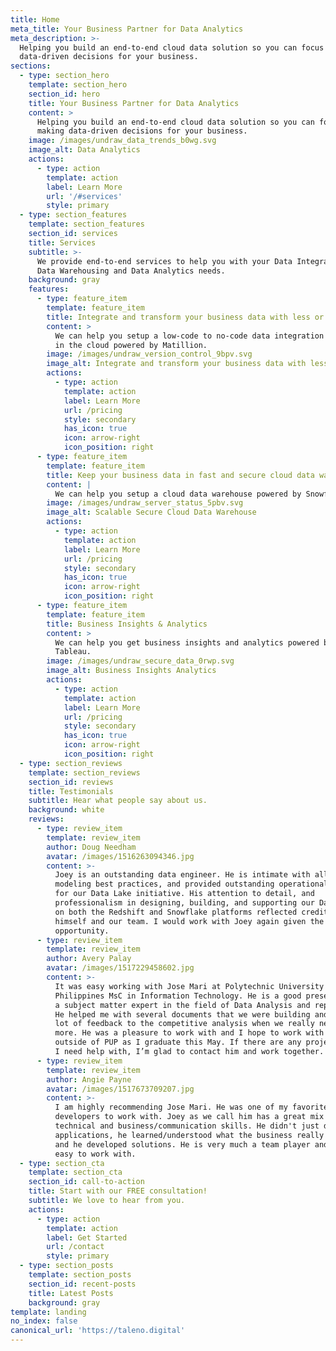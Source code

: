 ```yaml
---
title: Home
meta_title: Your Business Partner for Data Analytics
meta_description: >-
  Helping you build an end-to-end cloud data solution so you can focus on making
  data-driven decisions for your business.
sections:
  - type: section_hero
    template: section_hero
    section_id: hero
    title: Your Business Partner for Data Analytics
    content: >
      Helping you build an end-to-end cloud data solution so you can focus on
      making data-driven decisions for your business.
    image: /images/undraw_data_trends_b0wg.svg
    image_alt: Data Analytics
    actions:
      - type: action
        template: action
        label: Learn More
        url: '/#services'
        style: primary
  - type: section_features
    template: section_features
    section_id: services
    title: Services
    subtitle: >-
      We provide end-to-end services to help you with your Data Integration,
      Data Warehousing and Data Analytics needs.
    background: gray
    features:
      - type: feature_item
        template: feature_item
        title: Integrate and transform your business data with less or no-code
        content: >
          We can help you setup a low-code to no-code data integration platform
          in the cloud powered by Matillion.
        image: /images/undraw_version_control_9bpv.svg
        image_alt: Integrate and transform your business data with less or no-code
        actions:
          - type: action
            template: action
            label: Learn More
            url: /pricing
            style: secondary
            has_icon: true
            icon: arrow-right
            icon_position: right
      - type: feature_item
        template: feature_item
        title: Keep your business data in fast and secure cloud data warehouse
        content: |
          We can help you setup a cloud data warehouse powered by Snowflake.
        image: /images/undraw_server_status_5pbv.svg
        image_alt: Scalable Secure Cloud Data Warehouse
        actions:
          - type: action
            template: action
            label: Learn More
            url: /pricing
            style: secondary
            has_icon: true
            icon: arrow-right
            icon_position: right
      - type: feature_item
        template: feature_item
        title: Business Insights & Analytics
        content: >
          We can help you get business insights and analytics powered by
          Tableau.
        image: /images/undraw_secure_data_0rwp.svg
        image_alt: Business Insights Analytics
        actions:
          - type: action
            template: action
            label: Learn More
            url: /pricing
            style: secondary
            has_icon: true
            icon: arrow-right
            icon_position: right
  - type: section_reviews
    template: section_reviews
    section_id: reviews
    title: Testimonials
    subtitle: Hear what people say about us.
    background: white
    reviews:
      - type: review_item
        template: review_item
        author: Doug Needham
        avatar: /images/1516263094346.jpg
        content: >-
          Joey is an outstanding data engineer. He is intimate with all the data
          modeling best practices, and provided outstanding operational support
          for our Data Lake initiative. His attention to detail, and
          professionalism in designing, building, and supporting our Data Lake
          on both the Redshift and Snowflake platforms reflected credit upon
          himself and our team. I would work with Joey again given the
          opportunity.
      - type: review_item
        template: review_item
        author: Avery Palay
        avatar: /images/1517229458602.jpg
        content: >-
          It was easy working with Jose Mari at Polytechnic University of the
          Philippines MsC in Information Technology. He is a good presenter and
          a subject matter expert in the field of Data Analysis and reporting.
          He helped me with several documents that we were building and added a
          lot of feedback to the competitive analysis when we really needed
          more. He was a pleasure to work with and I hope to work with him again
          outside of PUP as I graduate this May. If there are any projects that
          I need help with, I’m glad to contact him and work together.
      - type: review_item
        template: review_item
        author: Angie Payne
        avatar: /images/1517673709207.jpg
        content: >-
          I am highly recommending Jose Mari. He was one of my favorite
          developers to work with. Joey as we call him has a great mix of
          technical and business/communication skills. He didn't just develop
          applications, he learned/understood what the business really wanted
          and he developed solutions. He is very much a team player and very
          easy to work with.
  - type: section_cta
    template: section_cta
    section_id: call-to-action
    title: Start with our FREE consultation!
    subtitle: We love to hear from you.
    actions:
      - type: action
        template: action
        label: Get Started
        url: /contact
        style: primary
  - type: section_posts
    template: section_posts
    section_id: recent-posts
    title: Latest Posts
    background: gray
template: landing
no_index: false
canonical_url: 'https://taleno.digital'
---
```

